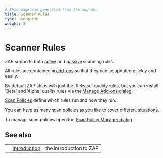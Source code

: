 ```yaml
---
# This page was generated from the add-on.
title: Scanner Rules
type: userguide
weight: 3
---
```


# Scanner Rules


ZAP supports both [active](/docs/desktop/start/features/ascan/) and 
[passive](/docs/desktop/start/features/pscan/) scanning rules.


All rules are contained in [add-ons](/docs/desktop/start/features/addons/) so that they can be updated quickly and easily.  

By default ZAP ships with just the 'Release' quality rules, but you can install 'Beta' and 'Alpha' quality rules via the
[Manage Add-ons dialog](/docs/desktop/ui/dialogs/manageaddons/).


[Scan Policies](/docs/desktop/start/features/scanpolicy/) define which rules run and how they run.  

You can have as many scan policies as you like to cover different situations.


To manage scan policies open the [Scan Policy Manager dialog](/docs/desktop/ui/dialogs/scanpolicymgr/) 

## See also

|   |                                |                         |
|---|--------------------------------|-------------------------|
|   | [Introduction](/docs/desktop/) | the introduction to ZAP |
